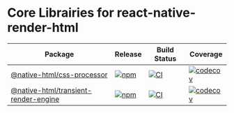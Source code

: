 # Core Librairies for react-native-render-html

| Package                                                                     | Release                                                                                                                                     | Build Status                                                                                                                                                                                             | Coverage                                                                                                                                                                           |
| --------------------------------------------------------------------------- | ------------------------------------------------------------------------------------------------------------------------------------------- | -------------------------------------------------------------------------------------------------------------------------------------------------------------------------------------------------------- | ---------------------------------------------------------------------------------------------------------------------------------------------------------------------------------- |
| [@native-html/css-processor](packages/css-processor#readme)                 | [![npm](https://img.shields.io/npm/v/@native-html/css-processor)](https://www.npmjs.com/package/@native-html/css-processor)                 | [![CI](https://github.com/native-html/core/workflows/css-processor/badge.svg?branch=master)](https://github.com/native-html/core/actions?query=branch%3Amaster+workflow%3Acss-processor)                 | [![codecov](https://codecov.io/gh/native-html/core/branch/master/graph/badge.svg?flag=css-processor)](https://codecov.io/gh/native-html/core?flag=css-processor)                 |
| [@native-html/transient-render-engine](packages/transient-render-engine#readme) | [![npm](https://img.shields.io/npm/v/@native-html/transient-render-engine)](https://www.npmjs.com/package/@native-html/transient-render-engine) | [![CI](https://github.com/native-html/core/workflows/transient-render-engine/badge.svg?branch=master)](https://github.com/native-html/core/actions?query=branch%3Amaster+workflow%3Atransient-render-tree) | [![codecov](https://codecov.io/gh/native-html/core/branch/master/graph/badge.svg?flag=transient-render-engine)](https://codecov.io/gh/native-html/core?flag=transient-render-engine) |

